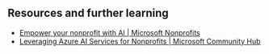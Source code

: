 ## Resources and further learning

- [Empower your nonprofit with AI | Microsoft Nonprofits](https://www.microsoft.com/nonprofits/empower-your-nonprofit-with-AI)
- [Leveraging Azure AI Services for Nonprofits | Microsoft Community Hub](https://techcommunity.microsoft.com/blog/nonprofittechies/leveraging-azure-ai-services-for-nonprofits/3843871)